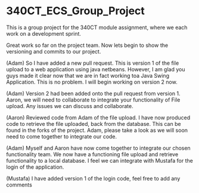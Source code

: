 # 340CT_ECS_Group_Project
This is a group project for the 340CT module assignment, where we each work on a development sprint.

Great work so far on the project team. Now lets begin to show the versioning and commits to our project. 

(Adam) So I have added a new pull request. This is version 1 of the file upload to a web application using java netbeans. However, I am glad you guys made it clear now that we are in fact working toa Java Swing Application. This is no problem. I will begin working on version 2 now. 

(Adam) Version 2 had been added onto the pull request from version 1. Aaron, we will need to collaborate to integrate your functionality of File upload. Any issues we can discuss and collaborate.

(Aaron) Reviewed code from Adam of the file upload. I have now produced code to retrieve the file uploaded, back from the database. This can be found in the forks of the project. Adam, please take a look as we will soon need to come together to integrate our code.

(Adam) Myself and Aaron have now come together to integrate our chosen functionality team. We now have a functioning file upload and retrieve functionality to a local database. I feel we can integrate with Mustafa for the login of the application. 

(Mustafa) I have added version 1 of the login code, feel free to add any comments
